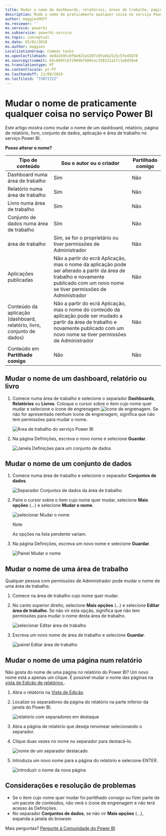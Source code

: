 ```yaml
---
title: Mudar o nome de dashboards, relatórios, áreas de trabalho, páginas de relatório e conjuntos de dados
description: Mude o nome de praticamente qualquer coisa no serviço Power BI.
author: maggiesMSFT
ms.reviewer: ''
ms.service: powerbi
ms.subservice: powerbi-service
ms.topic: conceptual
ms.date: 03/01/2018
ms.author: maggies
LocalizationGroup: Common tasks
ms.openlocfilehash: de842b95c8f6e023a5207c07abb2525c5fe45878
ms.sourcegitcommit: 64c860fcbf2969bf089cec358331a1fc1e0d39a8
ms.translationtype: HT
ms.contentlocale: pt-PT
ms.lasthandoff: 11/09/2019
ms.locfileid: "73871722"
---
```

# <a name="rename-almost-anything-in-power-bi-service"></a>Mudar o nome de praticamente qualquer coisa no serviço Power BI
Este artigo mostra como mudar o nome de um dashboard, relatório, página de relatório, livro, conjunto de dados, aplicação e área de trabalho no serviço Power BI.

**Posso alterar o nome?**

| Tipo de conteúdo | Sou o autor ou o criador | Partilhado comigo |
| --- | --- | --- |
| Dashboard numa área de trabalho |Sim |Não |
| Relatório numa área de trabalho |Sim |Não |
| Livro numa área de trabalho |Sim |Não |
| Conjunto de dados numa área de trabalho |Sim |Não |
| área de trabalho |Sim, se for o proprietário ou tiver permissões de Administrador |Não |
| Aplicações publicadas |Não a partir do ecrã Aplicação, mas o nome da aplicação pode ser alterado a partir da área de trabalho e novamente publicado com um novo nome se tiver permissões de Administrador |Não |
| Conteúdo da aplicação (dashboard, relatório, livro, conjunto de dados) |Não a partir do ecrã Aplicação, mas o nome do conteúdo da aplicação pode ser mudado a partir da área de trabalho e novamente publicado com um novo nome se tiver permissões de Administrador |Não |
| Conteúdo em **Partilhado comigo** |Não |Não |

## <a name="rename-a-dashboard-report-or-workbook"></a>Mudar o nome de um dashboard, relatório ou livro
1. Comece numa área de trabalho e selecione o separador **Dashboards**, **Relatórios** ou **Livros**. Coloque o cursor sobre o item cujo nome quer mudar e selecione o ícone de engrenagem ![ícone de engrenagem](media/service-rename/powerbi-cog-icon.png). Se não for apresentado nenhum ícone de engrenagem, significa que não tem permissões para mudar o nome.
   
   ![Área de trabalho do serviço Power BI](media/service-rename/power-bi-workspace-dashboards.png)
2. Na página Definições, escreva o novo nome e selecione **Guardar**.
   
   ![Janela Definições para um conjunto de dados](media/service-rename/power-bi-rename-dashboard2.png)

## <a name="rename-a-dataset"></a>Mudar o nome de um conjunto de dados
1. Comece numa área de trabalho e selecione o separador **Conjuntos de dados**.
   
   ![Separador Conjuntos de dados da área de trabalho](media/service-rename/power-bi-ellipses.png)
2. Paire o cursor sobre o item cujo nome quer mudar, selecione **Mais opções** (...) e selecione **Mudar o nome**.  
   
      ![selecionar Mudar o nome](media/service-rename/power-bi-rename-datasets.png)
   
   > [!NOTE]
   > As opções na lista pendente variam.
   > 
   > 
3. Na página Definições, escreva um novo nome e selecione **Guardar**.
   
     ![Painel Mudar o nome](media/service-rename/power-bi-rename.png)

## <a name="rename-a-workspace"></a>Mudar o nome de uma área de trabalho
Qualquer pessoa com permissões de Administrador pode mudar o nome de uma área de trabalho.

1. Comece na área de trabalho cujo nome quer mudar.
2. No canto superior direito, selecione **Mais opções** (...) e selecione **Editar área de trabalho**. Se não vir esta opção, significa que não tem permissões para mudar o nome desta área de trabalho. 
   
    ![selecionar Editar área de trabalho](media/service-rename/power-bi-edit-workspace.png)
3. Escreva um novo nome de área de trabalho e selecione **Guardar**.
   
   ![painel Editar área de trabalho](media/service-rename/power-bi-workspace-rename.png)

## <a name="rename-a-page-in-a-report"></a>Mudar o nome de uma página num relatório
Não gosta do nome de uma página no relatório do Power BI?  Um novo nome está a apenas um clique. É possível mudar o nome das páginas na [vista de Edição de relatórios ](service-interact-with-a-report-in-editing-view.md).

1. Abra o relatório na [Vista de Edição](consumer/end-user-reading-view.md).
2. Localize os separadores da página do relatório na parte inferior da janela do Power BI.
   
    ![relatório com separadores em destaque](media/service-rename/report-page-tabs-new.png)
3. Abra a página de relatório que deseja renomear selecionando o separador.
4. Clique duas vezes no nome no separador para destacá-lo.  
   
    ![nome de um separador destacado](media/service-rename/hilite-tab.png)
5. Introduza um novo nome para a página do relatório e selecione ENTER.
   
    ![introduzir o nome da nova página](media/service-rename/new-name.png)

## <a name="considerations-and-troubleshooting"></a>Considerações e resolução de problemas
* Se o item cujo nome quer mudar foi partilhado consigo ou fizer parte de um pacote de conteúdos, não verá o ícone de engrenagem e não terá acesso às Definições.
* No separador **Conjuntos de dados**, se não vir **Mais opções** (…), expanda a janela do browser.

Mais perguntas? [Pergunte à Comunidade do Power BI](https://community.powerbi.com/)

